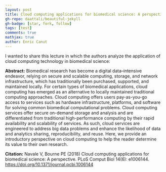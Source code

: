```yaml
---
layout: post
title: Cloud computing applications for biomedical science: A perspective
gh-repo: daattali/beautiful-jekyll
gh-badge: [star, fork, follow]
tags: [test]
comments: true
mathjax: true
author: Enric Canut
---
```


I wanted to share this lecture in which the authors analyze the application of cloud computing technology in biomedical science:

**Abstract:**
Biomedical research has become a digital data–intensive endeavor, relying on secure and scalable computing, storage, and network infrastructure, which has traditionally been purchased, supported, and maintained locally. For certain types of biomedical applications, cloud computing has emerged as an alternative to locally maintained traditional computing approaches. Cloud computing offers users pay-as-you-go access to services such as hardware infrastructure, platforms, and software for solving common biomedical computational problems. Cloud computing services offer secure on-demand storage and analysis and are differentiated from traditional high-performance computing by their rapid availability and scalability of services. As such, cloud services are engineered to address big data problems and enhance the likelihood of data and analytics sharing, reproducibility, and reuse. Here, we provide an introductory perspective on cloud computing to help the reader determine its value to their own research.

**Citation:**
Navale V, Bourne PE (2018) Cloud computing applications for biomedical science: A perspective. PLoS Comput Biol 14(6): e1006144. https://doi.org/10.1371/journal.pcbi.1006144
